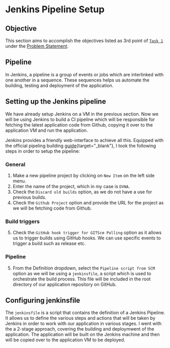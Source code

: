 # Jenkins Pipeline Setup

## Objective

This section aims to accomplish the objectives listed as 3rd point of [`Task 1`](../problem-statement/#task-1) under the [Problem Statement](../problem-statement).

## Pipeline

In Jenkins, a pipeline is a group of events or jobs which are interlinked with one another in a sequence. These sequences helps us automate the building, testing and deployment of the application.

## Setting up the Jenkins pipeline

We have already setup Jenkins on a VM in the previous section. Now we will be using Jenkins to build a CI pipeline which will be responsible for fetching the latest application code from Github, copying it over to the application VM and run the application.

Jenkins provides a friendly web-interface to achieve all this. Equipped with the official pipeling building [guide](https://www.jenkins.io/doc/pipeline/tour/hello-world/){target="_blank"}, I took the following steps in order to setup the pipeline:

### General

1. Make a new pipeline project by clicking on `New Item` on the left side menu.
2. Enter the name of the project, which in my case is `DVNA`.
3. Check the `Discard old builds` option, as we do not have a use for previous builds.
4. Check the `Github Project` option and provide the URL for the project as we will be fetching code from Github.

### Build triggers

5. Check the `GitHub hook trigger for GITScm Polling` option as it allows us to trigger builds using GitHub hooks. We can use specific events to trigger a build such as release etc.

### Pipeline

5. From the Definition dropdown, select the `Pipeline script from SCM` option as we will be using a `jenkinsfile`, a script which is used to orchestrate the build process. This file will be included in the root directory of our application repository on GitHub.

## Configuring jenkinsfile

The `jenkinsfile` is a script that contains the definition of a Jenkins Pipeline. It allows us to define the various steps and actions that will be taken by Jenkins in order to work with our application in various stages. I went with the a 2-stage approach, covering the building and deploymwent of the application. The application will be built on the Jenkins machine and then will be copied over to the application VM to be deployed.